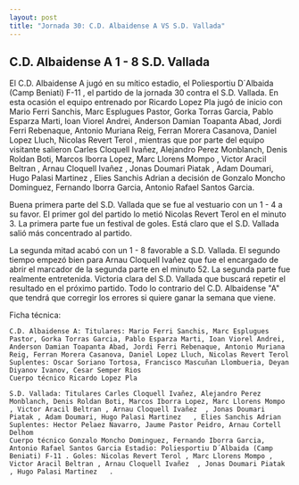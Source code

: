 ```yaml
--- 
layout: post 
title: "Jornada 30: C.D. Albaidense A VS S.D. Vallada"
---
```


## C.D. Albaidense A 1 - 8 S.D. Vallada

El C.D. Albaidense A jugó en su mítico estadio, el Poliesportiu D´Albaida (Camp Beniati) F-11 , el partido de la jornada 30 contra el S.D. Vallada. En esta ocasión el equipo entrenado por Ricardo Lopez Pla jugó de inicio con Mario Ferri Sanchis, Marc Esplugues Pastor, Gorka Torras Garcia, Pablo Esparza Marti, Ioan Viorel Andrei, Anderson Damian Toapanta Abad, Jordi Ferri Rebenaque, Antonio Muriana Reig, Ferran Morera Casanova, Daniel Lopez Lluch, Nicolas Revert Terol , mientras que por parte del equipo visitante salieron Carles Cloquell Ivañez, Alejandro Perez Monblanch, Denis Roldan Boti, Marcos Iborra Lopez, Marc Llorens Mompo , Victor Aracil Beltran , Arnau Cloquell Ivañez  , Jonas Doumari Piatak , Adam Doumari, Hugo Palasi Martinez   , Elies Sanchis Adrian a decisión de Gonzalo Moncho Dominguez, Fernando Iborra Garcia, Antonio Rafael Santos Garcia. 

Buena primera parte del S.D. Vallada que se fue al vestuario con un 1 - 4 a su favor. El primer gol del partido lo metió Nicolas Revert Terol  en el minuto 3. La primera parte fue un festival de goles. Está claro que el S.D. Vallada salió más concentrado al partido. 

La segunda mitad acabó con un 1 - 8 favorable a S.D. Vallada. El segundo tiempo empezó bien para Arnau Cloquell Ivañez   que fue el encargado de abrir el marcador de la segunda parte en el minuto 52. La segunda parte fue realmente entretenida. Victoria clara del S.D. Vallada que buscará repetir el resultado en el próximo partido. Todo lo contrario del C.D. Albaidense "A" que tendrá que corregir los errores si quiere ganar la semana que viene. 

Ficha técnica: 
    
    C.D. Albaidense A: Titulares: Mario Ferri Sanchis, Marc Esplugues Pastor, Gorka Torras Garcia, Pablo Esparza Marti, Ioan Viorel Andrei, Anderson Damian Toapanta Abad, Jordi Ferri Rebenaque, Antonio Muriana Reig, Ferran Morera Casanova, Daniel Lopez Lluch, Nicolas Revert Terol  
    Suplentes: Oscar Soriano Tortosa, Francisco Mascuñan Llombueria, Deyan Diyanov Ivanov, Cesar Semper Rios 
    Cuerpo técnico Ricardo Lopez Pla 
    
    S.D. Vallada: Titulares Carles Cloquell Ivañez, Alejandro Perez Monblanch, Denis Roldan Boti, Marcos Iborra Lopez, Marc Llorens Mompo , Victor Aracil Beltran , Arnau Cloquell Ivañez  , Jonas Doumari Piatak , Adam Doumari, Hugo Palasi Martinez   , Elies Sanchis Adrian
    Suplentes: Hector Pelaez Navarro, Jaume Pastor Peidro, Arnau Cortell Delhom 
    Cuerpo técnico Gonzalo Moncho Dominguez, Fernando Iborra Garcia, Antonio Rafael Santos Garcia Estadio: Poliesportiu D´Albaida (Camp Beniati) F-11 . Goles: Nicolas Revert Terol , Marc Llorens Mompo , Victor Aracil Beltran , Arnau Cloquell Ivañez  , Jonas Doumari Piatak , Hugo Palasi Martinez   .  